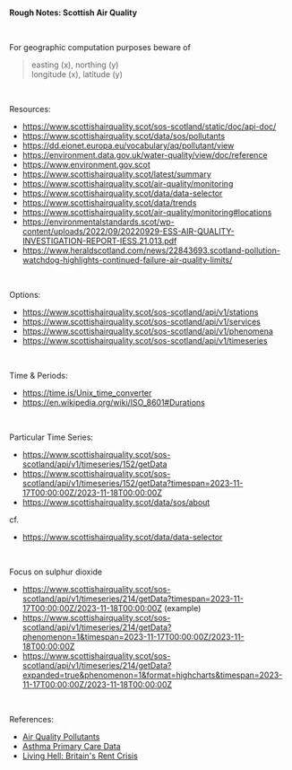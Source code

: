 
<br>

**Rough Notes: Scottish Air Quality**

<br>

For geographic computation purposes beware of

> easting (x), northing (y) <br>
> longitude (x), latitude (y)

<br>

Resources:
* https://www.scottishairquality.scot/sos-scotland/static/doc/api-doc/
* https://www.scottishairquality.scot/data/sos/pollutants
* https://dd.eionet.europa.eu/vocabulary/aq/pollutant/view
* https://environment.data.gov.uk/water-quality/view/doc/reference
* https://www.environment.gov.scot
* https://www.scottishairquality.scot/latest/summary
* https://www.scottishairquality.scot/air-quality/monitoring
* https://www.scottishairquality.scot/data/data-selector
* https://www.scottishairquality.scot/data/trends
* https://www.scottishairquality.scot/air-quality/monitoring#locations
* https://environmentalstandards.scot/wp-content/uploads/2022/09/20220929-ESS-AIR-QUALITY-INVESTIGATION-REPORT-IESS.21.013.pdf
* https://www.heraldscotland.com/news/22843693.scotland-pollution-watchdog-highlights-continued-failure-air-quality-limits/



<br>

Options:
* https://www.scottishairquality.scot/sos-scotland/api/v1/stations
* https://www.scottishairquality.scot/sos-scotland/api/v1/services
* https://www.scottishairquality.scot/sos-scotland/api/v1/phenomena
* https://www.scottishairquality.scot/sos-scotland/api/v1/timeseries

<br>

Time & Periods:
* https://time.is/Unix_time_converter
* https://en.wikipedia.org/wiki/ISO_8601#Durations

<br>

Particular Time Series:
* https://www.scottishairquality.scot/sos-scotland/api/v1/timeseries/152/getData
* https://www.scottishairquality.scot/sos-scotland/api/v1/timeseries/152/getData?timespan=2023-11-17T00:00:00Z/2023-11-18T00:00:00Z
* https://www.scottishairquality.scot/data/sos/about

cf.
* https://www.scottishairquality.scot/data/data-selector

<br>

Focus on sulphur dioxide
* https://www.scottishairquality.scot/sos-scotland/api/v1/timeseries/214/getData?timespan=2023-11-17T00:00:00Z/2023-11-18T00:00:00Z (example)
* https://www.scottishairquality.scot/sos-scotland/api/v1/timeseries/214/getData?phenomenon=1&timespan=2023-11-17T00:00:00Z/2023-11-18T00:00:00Z
* https://www.scottishairquality.scot/sos-scotland/api/v1/timeseries/214/getData?expanded=true&phenomenon=1&format=highcharts&timespan=2023-11-17T00:00:00Z/2023-11-18T00:00:00Z

<br>

References:
* [Air Quality Pollutants](https://dd.eionet.europa.eu/vocabulary/aq/pollutant/view)
* [Asthma Primary Care Data](https://www.scotpho.org.uk/health-conditions/asthma/data/primary-care/)
* [Living Hell: Britain's Rent Crisis](https://www.theguardian.com/uk-news/series/living-hell-britains-rent-crisis)

<br>
<br>

<br>
<br>

<br>
<br>

<br>
<br>